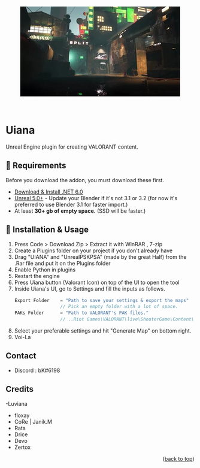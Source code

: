 <div id="top"></div>

<br />
<div align="center">
  <a href="https://github.com/luvyana/Piana">
    <img src="10379540_x240.jpg" alt="Logo">
  </a>


  <p align="center">
    <br />
  </p>
</div>

# **Uiana**
Unreal Engine plugin for creating VALORANT content.


## 📒 Requirements

Before you download the addon, you must download these first.

* [Download & Install .NET 6.0](https://dotnet.microsoft.com/en-us/download/dotnet/thank-you/runtime-6.0.5-windows-x64-installer)
* [Unreal 5.0+](https://www.unrealengine.com/en-US/download) - Update your Blender if it's not 3.1 or 3.2 (for now it's preferred to use Blender 3.1 for faster import.)
* At least **30+ gb of empty space.** (SSD will be faster.)


## 🔧 Installation & Usage
1. Press Code > Download Zip > Extract it with WinRAR , 7-zip
2. Create a Plugins folder on your project if you don't already have
3. Drag "UIANA" and "UnrealPSKPSA" (made by the great Half) from the .Rar file and put it on the Plugins folder
4. Enable Python in plugins
6. Restart the engine
7. Press Uiana button (Valorant Icon) on top of the UI to open the tool
8. Inside Uiana's UI, go to Settings and fill the inputs as follows.
   ```js
   Export Folder    = "Path to save your settings & export the maps"
                    // Pick an empty folder with a lot of space.
   PAKs Folder      = "Path to VALORANT's PAK files."
                    // ..Riot Games\VALORANT\live\ShooterGame\Content\Paks\
   ```
9. Select your preferable settings and hit "Generate Map" on bottom right.
10. Voi-La
   




## Contact 
* Discord : bK#6198



## Credits
-Luviana
- floxay
- CoRe | Janik.M
- Rata
- Drice
- Devo
- Zertox

<p align="right">(<a href="#top">back to top</a>)</p>


